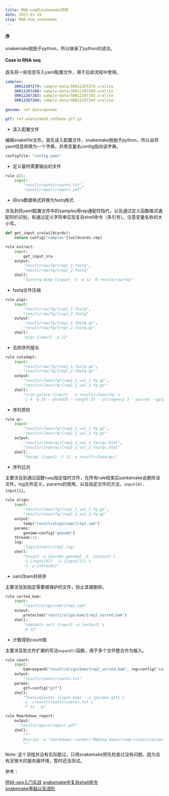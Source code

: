```yaml
---
title: RNA-seq的snakemake流程
date: 2023-01-19
slug: RNA-Seq snakemake
---
```


#### 序

snakemake脱胎于python，所以继承了python的语法。

#### Case in RNA seq

首先将一些信息写入yaml配置文件，用于后续流程中使用。

```yaml
samples:
    SRR12207279: sample-data/SRR12207279.sralite
    SRR12207280: sample-data/SRR12207280.sralite
    SRR12207283: sample-data/SRR12207283.sralite
    SRR12207284: sample-data/SRR12207284.sralite
    
genome: ref-data/genome   

gtf: ref-adata/mm10.refGene.gtf.gz
```

- 读入配置文件
  
编辑snakefile文件。首先读入配置文件，snakemake脱胎于python，所以会将yaml信息转换为一个字典，并用变量名config指向该字典。

```python
configfile: "config.yaml"
```

- 定义最终需要输出的文件

```python
rule all:
    input:
        "result/counts/counts.txt",
        "result/report/report.pdf"
```

- 将sra数据格式转换为fastq格式

涉及到将yaml配置文件中的samples用rep通配符指代，以及通过定义函数推迟通配符的识别，和通过定义字符串实现复杂shell命令（多引号）。注意变量名称的大小写。

```python
def get_input_sra(wildcards):
    return config["samples"][wildcards.rep]

rule extract:
    input:
        get_input_sra
    output:
        "result/raw/fq/{rep}_1.fastq",
        "result/raw/fq/{rep}_2.fastq"
    shell:
        "fasterq-dump {input} -3 -e 12 -O result/raw/fq/"
```

- fastq文件压缩

```python
rule pigz:
    input:
        "result/raw/fq/{rep}_1.fastq",
        "result/raw/fq/{rep}_2.fastq"
    output:
        "result/raw/fq/{rep}_1.fastq.gz",
        "result/raw/fq/{rep}_2.fastq.gz"
    shell:
        "pigz {input} -p 12"
```

- 去除序列接头
  
```python
rule cutadapt:
    input:
        "result/raw/fq/{rep}_1.fastq.gz",
        "result/raw/fq/{rep}_2.fastq.gz"
    output:
        "result/clean/fq/{rep}_1_val_1.fq.gz",
        "result/clean/fq/{rep}_2_val_2.fq.gz"
    shell:
        "trim_galore {input}  -o result/clean/fq/ \
        -j 4 -q 25 --phred33 --length 55 --stringency 3 --paired --gzip"
```

- 序列质检

```python
rule qc:
    input:
        "result/clean/fq/{rep}_1_val_1.fq.gz",
        "result/clean/fq/{rep}_2_val_2.fq.gz"
    output:
        "result/clean/qc/{rep}_1_val_1_fastqc.html",
        "result/clean/qc/{rep}_2_val_2_fastqc.html"
    shell:
        "fastqc {input} -t 12 -o result/clean/qc/"
```

- 序列比对

主要涉及到通过函数`temp`指定临时文件，在所有rule结束后sankemake会删除该文件，log文件定义，params的使用，以及指定文件的方法，`input[0], input[1]`。

```python
rule align:
    input:
        "result/clean/fq/{rep}_1_val_1.fq.gz",
        "result/clean/fq/{rep}_2_val_2.fq.gz"
    output:
        temp("result/align/sam/{rep}.sam")
    params:
        genome=config["genome"]
    threads:12
    log:
        "logs/hisat2/{rep}.log"
    shell:
        "hisat2 -x {params.genome} -S  {output} \
        -1 {input[0]}  -2 {input[1]} \
        -t -p {threads}"
```

- sam2bam并排序

主要涉及到指定需要被保护的文件，防止其被删除。

```python
rule sorted_bam:
    input:
        "result/align/sam/{rep}.sam"
    output:
        pretected("result/align/bam/{rep}_sorted.bam")
    shell:
        "samtools sort {input} -o {output} \
        -@ 12"
```

- 计数得到count值
  
主要涉及到文件扩展的写法`expand()`函数，用于多个文件整合作为输入。

```python
rule count:
    input:
        bam=expand("result/align/bam/{rep}_sorted.bam", rep=config["samples"]),
    output:
        "result/counts/counts.txt"
    params:
        gtf=config["gtf"]
    shell:
        "featureCounts {input.bam}  -a {params.gtf} \
        -o ./result/counts/counts.txt \
        -T 12  -p"
```

```python
rule Rmarkdown_report:
    output:
      "result/report/report.pdf"
    shell:
        """
        Rscript -e "rmarkdown::render('RNASeq-downstream-visualization.Rmd')"
        """
```

Note: 这个流程并没有实际跑过，只用snakemake预先检查过没有问题，因为没有足够大的服务器环境，暂时还没测试。

参考：

[RNA-seq入门实战](https://cloud.tencent.com/developer/article/2032040?areaSource=&traceId=)
[snakemake中复杂shell命令](https://carpentries.org/community-lessons/)  
[snakemake基础以及进阶](https://felicia-yjzhang.gitbooks.io/bioinfo-training/content/snakemakeshi-yong.html)  
